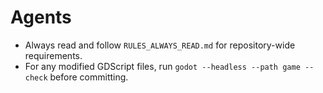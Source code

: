 Agents
======

- Always read and follow `RULES_ALWAYS_READ.md` for repository-wide requirements.
- For any modified GDScript files, run `godot --headless --path game --check` before committing.
